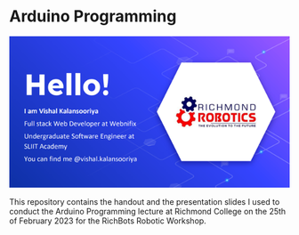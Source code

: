 # Arduino Programming

<img src="./thumbnail.png" alt="Richmond Robotics">

This repository contains the handout and the presentation slides I used to conduct the Arduino Programming lecture at Richmond College on the 25th of February 2023 for the RichBots Robotic Workshop.
